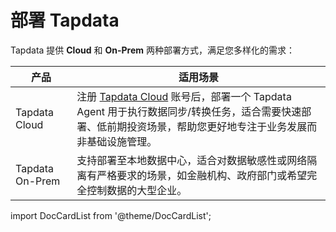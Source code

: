 # 部署 Tapdata

Tapdata 提供 **Cloud** 和 **On-Prem** 两种部署方式，满足您多样化的需求：

| 产品            | 适用场景                                                     |
| --------------- | ------------------------------------------------------------ |
| Tapdata Cloud   | 注册 [Tapdata Cloud](https://cloud.tapdata.net/console/v3/) 账号后，部署一个 Tapdata Agent 用于执行数据同步/转换任务，适合需要快速部署、低前期投资场景，帮助您更好地专注于业务发展而非基础设施管理。 |
| Tapdata On-Prem | 支持部署至本地数据中心，适合对数据敏感性或网络隔离有严格要求的场景，如金融机构、政府部门或希望完全控制数据的大型企业。 |



import DocCardList from '@theme/DocCardList';

<DocCardList />
